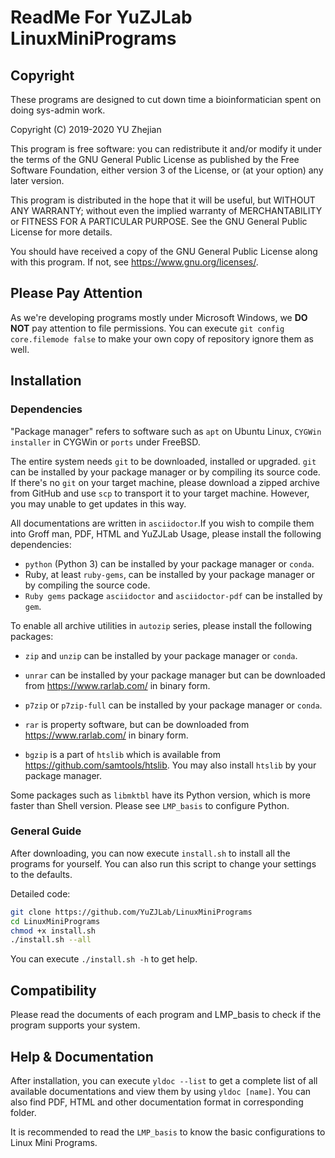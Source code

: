 # ReadMe For YuZJLab LinuxMiniPrograms
## Copyright

These programs are designed to cut down time a bioinformatician spent on doing sys-admin work.

Copyright (C) 2019-2020 YU Zhejian

This program is free software: you can redistribute it and/or modify it under the terms of the GNU General Public License as published by the Free Software Foundation, either version 3 of the License, or (at your option) any later version.

This program is distributed in the hope that it will be useful, but WITHOUT ANY WARRANTY; without even the implied warranty of MERCHANTABILITY or FITNESS FOR A PARTICULAR PURPOSE.  See the GNU General Public License for more details.

You should have received a copy of the GNU General Public License along with this program.  If not, see <https://www.gnu.org/licenses/>.

## Please Pay Attention

As we're developing programs mostly under Microsoft Windows, we **DO NOT** pay attention to file permissions. You can execute `git config core.filemode false` to make your own copy of repository ignore them as well.

## Installation

### Dependencies

"Package manager" refers to software such as `apt` on Ubuntu Linux, `CYGWin installer` in CYGWin or  `ports` under FreeBSD.

The entire system needs `git` to be downloaded, installed or upgraded. `git` can be installed by your package manager or by compiling its source code. If there's no `git` on your target machine, please download a zipped archive from GitHub and use `scp` to transport it to your target machine. However, you may unable to get updates in this way.

All documentations are written in `asciidoctor`.If you wish to compile them into Groff man, PDF, HTML and YuZJLab Usage, please install the following dependencies:

* `python` (Python 3) can be installed by your package manager or `conda`.
* Ruby, at least `ruby-gems`, can be installed by your package manager or by compiling the source code.
* `Ruby gems` package `asciidoctor` and `asciidoctor-pdf` can be installed by `gem`.

To enable all archive utilities in `autozip` series, please install the following packages:

* `zip` and `unzip` can be installed by your package manager or `conda`.

* `unrar` can be installed by your package manager but can be downloaded from https://www.rarlab.com/ in binary form.

* `p7zip` or `p7zip-full` can be installed by your package manager or `conda`.

* `rar` is property software, but can be downloaded from https://www.rarlab.com/ in binary form.

* `bgzip` is a part of `htslib` which is available from https://github.com/samtools/htslib. You may also install `htslib` by your package manager.

Some packages such as `libmktbl` have its Python version, which is more faster than Shell version. Please see `LMP_basis` to configure Python.

### General Guide
After downloading, you can now execute `install.sh` to install all the programs for yourself. You can also run this script to change your settings to the defaults.

Detailed code:

```bash
git clone https://github.com/YuZJLab/LinuxMiniPrograms
cd LinuxMiniPrograms
chmod +x install.sh
./install.sh --all
```

You can execute `./install.sh -h` to get help.

## Compatibility

Please read the documents of each program and LMP_basis to check if the program supports your system.

## Help & Documentation

After installation, you can execute `yldoc --list` to get a complete list of all available documentations and view them by using `yldoc [name]`. You can also find PDF, HTML and other documentation format in corresponding folder.

It is recommended to read the `LMP_basis` to know the basic configurations to Linux Mini Programs.
